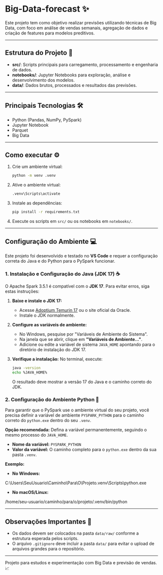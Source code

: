 # Big-Data-forecast ✨

Este projeto tem como objetivo realizar previsões utilizando técnicas de Big Data, com foco em análise de vendas semanais, agregação de dados e criação de features para modelos preditivos.

---

## Estrutura do Projeto 📂

- **src/**: Scripts principais para carregamento, processamento e engenharia de dados.
- **notebooks/**: Jupyter Notebooks para exploração, análise e desenvolvimento dos modelos.
- **data/**: Dados brutos, processados e resultados das previsões.

---

## Principais Tecnologias 🛠️

- Python (Pandas, NumPy, PySpark)
- Jupyter Notebook
- Parquet
- Big Data

---

## Como executar ⚙️

1.  Crie um ambiente virtual:
    ```bash
    python -m venv .venv
    ```
2.  Ative o ambiente virtual:
    ```bash
    .venv\Scripts\activate
    ```
3.  Instale as dependências:
    ```bash
    pip install -r requirements.txt
    ```
4.  Execute os scripts em `src/` ou os notebooks em `notebooks/`.

---

## Configuração do Ambiente 💻

Este projeto foi desenvolvido e testado no **VS Code** e requer a configuração correta do Java e do Python para o PySpark funcionar.

### 1. Instalação e Configuração do Java (JDK 17) ☕

O Apache Spark 3.5.1 é compatível com o **JDK 17**. Para evitar erros, siga estas instruções:

1.  **Baixe e instale o JDK 17:**
    - Acesse [Adoptium Temurin 17](https://adoptium.net/temurin/releases/?version=17) ou o site oficial da Oracle.
    - Instale o JDK normalmente.

2.  **Configure as variáveis de ambiente:**
    - No Windows, pesquise por "Variáveis de Ambiente do Sistema".
    - Na janela que se abrir, clique em **"Variáveis de Ambiente..."**.
    - Adicione ou edite a variável de sistema `JAVA_HOME` apontando para o diretório de instalação do JDK 17.

3.  **Verifique a instalação:**
    No terminal, execute:
    ```bash
    java -version
    echo %JAVA_HOME%
    ```

    O resultado deve mostrar a versão 17 do Java e o caminho correto do JDK.

### 2. Configuração do Ambiente Python 🐍

Para garantir que o PySpark use o ambiente virtual do seu projeto, você precisa definir a variável de ambiente `PYSPARK_PYTHON` para o caminho correto do `python.exe` dentro do seu `.venv`.

**Opção recomendada:** Defina a variável permanentemente, seguindo o mesmo processo do `JAVA_HOME`.

- **Nome da variável:** `PYSPARK_PYTHON`
- **Valor da variável:** O caminho completo para o `python.exe` dentro da sua pasta `.venv`.

**Exemplo:**

- **No Windows:**

C:\Users\SeuUsuario\Caminho\Para\O\Projeto.venv\Scripts\python.exe

- **No macOS/Linux:**

/home/seu-usuario/caminho/para/o/projeto/.venv/bin/python

---

## Observações Importantes 📌

- Os dados devem ser colocados na pasta `data/raw/` conforme a estrutura esperada pelos scripts.
- O arquivo `.gitignore` deve incluir a pasta `data/` para evitar o upload de arquivos grandes para o repositório.

---

Projeto para estudos e experimentação com Big Data e previsão de vendas. 📈